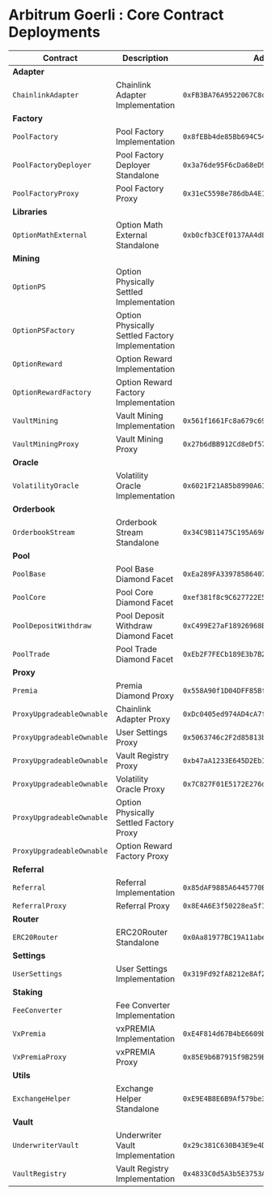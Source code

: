 # Arbitrum Goerli : Core Contract Deployments

| Contract                  | Description                                      | Address                                      |                                                                                      |                                                                                                                                                                             |
| ------------------------- | ------------------------------------------------ | -------------------------------------------- | ------------------------------------------------------------------------------------ | --------------------------------------------------------------------------------------------------------------------------------------------------------------------------- |
| **Adapter**               |                                                  |                                              |                                                                                      |                                                                                                                                                                             |
| `ChainlinkAdapter`        | Chainlink Adapter Implementation                 | `0xFB3BA76A9522067C8cc28b01f270770dDbAF8505` | [🔗](https://goerli.arbiscan.io//address/0xFB3BA76A9522067C8cc28b01f270770dDbAF8505) | [📁](https://github.com/Premian-Labs/premia-v3-contracts-private/blob/8bcc458ae330debbfc8ddcb8d60b96340f642be1/contracts/adapter/chainlink/ChainlinkAdapter.sol)            |
| **Factory**               |                                                  |                                              |                                                                                      |                                                                                                                                                                             |
| `PoolFactory`             | Pool Factory Implementation                      | `0x8fEBb4de85Bb694C54A743c2ff93A93334357084` | [🔗](https://goerli.arbiscan.io//address/0x8fEBb4de85Bb694C54A743c2ff93A93334357084) | [📁](https://github.com/Premian-Labs/premia-v3-contracts-private/blob/8bcc458ae330debbfc8ddcb8d60b96340f642be1/contracts/factory/PoolFactory.sol)                           |
| `PoolFactoryDeployer`     | Pool Factory Deployer Standalone                 | `0x3a76de95F6cDa68eD9f0aef1bae6ec11FEDf25a5` | [🔗](https://goerli.arbiscan.io//address/0x3a76de95F6cDa68eD9f0aef1bae6ec11FEDf25a5) |                                                                                                                                                                             |
| `PoolFactoryProxy`        | Pool Factory Proxy                               | `0x31eC5598e786dbA4E1Fb7263016c3ff58Cb3c6b6` | [🔗](https://goerli.arbiscan.io//address/0x31eC5598e786dbA4E1Fb7263016c3ff58Cb3c6b6) |                                                                                                                                                                             |
| **Libraries**             |                                                  |                                              |                                                                                      |                                                                                                                                                                             |
| `OptionMathExternal`      | Option Math External Standalone                  | `0xb0cfb3CEf0137AA4d84115f75744031AaBEd0465` | [🔗](https://goerli.arbiscan.io//address/0xb0cfb3CEf0137AA4d84115f75744031AaBEd0465) | [📁](https://github.com/Premian-Labs/premia-v3-contracts-private/blob/f4a7c9f14a100fcb30d60f26e026be815d33d137/contracts/libraries/OptionMathExternal.sol)                  |
| **Mining**                |                                                  |                                              |                                                                                      |                                                                                                                                                                             |
| `OptionPS`                | Option Physically Settled Implementation         |                                              |                                                                                      |                                                                                                                                                                             |
| `OptionPSFactory`         | Option Physically Settled Factory Implementation |                                              |                                                                                      |                                                                                                                                                                             |
| `OptionReward`            | Option Reward Implementation                     |                                              |                                                                                      |                                                                                                                                                                             |
| `OptionRewardFactory`     | Option Reward Factory Implementation             |                                              |                                                                                      |                                                                                                                                                                             |
| `VaultMining`             | Vault Mining Implementation                      | `0x561f1661Fc8a679c6989B00B96960516267f830e` | [🔗](https://goerli.arbiscan.io//address/0x561f1661Fc8a679c6989B00B96960516267f830e) |                                                                                                                                                                             |
| `VaultMiningProxy`        | Vault Mining Proxy                               | `0x27b6dBB912Cd8eDf578e57A09198e59877a27F66` | [🔗](https://goerli.arbiscan.io//address/0x27b6dBB912Cd8eDf578e57A09198e59877a27F66) |                                                                                                                                                                             |
| **Oracle**                |                                                  |                                              |                                                                                      |                                                                                                                                                                             |
| `VolatilityOracle`        | Volatility Oracle Implementation                 | `0x6021F21A85b8990A6145F81F81E1DE66E8645AA8` | [🔗](https://goerli.arbiscan.io//address/0x6021F21A85b8990A6145F81F81E1DE66E8645AA8) | [📁](https://github.com/Premian-Labs/premia-v3-contracts-private/blob/8bcc458ae330debbfc8ddcb8d60b96340f642be1/contracts/oracle/VolatilityOracle.sol)                       |
| **Orderbook**             |                                                  |                                              |                                                                                      |                                                                                                                                                                             |
| `OrderbookStream`         | Orderbook Stream Standalone                      | `0x34C9B11475C195A69A581ED94f5e640b591c485A` | [🔗](https://goerli.arbiscan.io//address/0x34C9B11475C195A69A581ED94f5e640b591c485A) |                                                                                                                                                                             |
| **Pool**                  |                                                  |                                              |                                                                                      |                                                                                                                                                                             |
| `PoolBase`                | Pool Base Diamond Facet                          | `0xEa289FA33978586407C19C8EAF17B805f5846400` | [🔗](https://goerli.arbiscan.io//address/0xEa289FA33978586407C19C8EAF17B805f5846400) | [📁](https://github.com/Premian-Labs/premia-v3-contracts-private/blob/2de664add73bdd23c2938dcfed0b401af71b06be/contracts/pool/PoolBase.sol)                                 |
| `PoolCore`                | Pool Core Diamond Facet                          | `0xef381f8c9C627722E52234387fa01402100199d5` | [🔗](https://goerli.arbiscan.io//address/0xef381f8c9C627722E52234387fa01402100199d5) | [📁](https://github.com/Premian-Labs/premia-v3-contracts-private/blob/2de664add73bdd23c2938dcfed0b401af71b06be/contracts/pool/PoolCore.sol)                                 |
| `PoolDepositWithdraw`     | Pool Deposit Withdraw Diamond Facet              | `0xC499E27aF18926968B880c7BccAD9768cF4aaa09` | [🔗](https://goerli.arbiscan.io//address/0xC499E27aF18926968B880c7BccAD9768cF4aaa09) | [📁](https://github.com/Premian-Labs/premia-v3-contracts-private/blob/2de664add73bdd23c2938dcfed0b401af71b06be/contracts/pool/PoolDepositWithdraw.sol)                      |
| `PoolTrade`               | Pool Trade Diamond Facet                         | `0xEb2F7FECb189E3b7B262f51C0732f7720004B717` | [🔗](https://goerli.arbiscan.io//address/0xEb2F7FECb189E3b7B262f51C0732f7720004B717) | [📁](https://github.com/Premian-Labs/premia-v3-contracts-private/blob/2de664add73bdd23c2938dcfed0b401af71b06be/contracts/pool/PoolTrade.sol)                                |
| **Proxy**                 |                                                  |                                              |                                                                                      |                                                                                                                                                                             |
| `Premia`                  | Premia Diamond Proxy                             | `0x558A90f1D04DFF85BfBEAA3c1300fb2E9CF25f60` | [🔗](https://goerli.arbiscan.io//address/0x558A90f1D04DFF85BfBEAA3c1300fb2E9CF25f60) |                                                                                                                                                                             |
| `ProxyUpgradeableOwnable` | Chainlink Adapter Proxy                          | `0xDc0405ed974AD4cA7f18eE395De627c2C467B1b5` | [🔗](https://goerli.arbiscan.io//address/0xDc0405ed974AD4cA7f18eE395De627c2C467B1b5) |                                                                                                                                                                             |
| `ProxyUpgradeableOwnable` | User Settings Proxy                              | `0x5063746c2F2d85813bD6e23bA1da4BA2621E1c62` | [🔗](https://goerli.arbiscan.io//address/0x5063746c2F2d85813bD6e23bA1da4BA2621E1c62) |                                                                                                                                                                             |
| `ProxyUpgradeableOwnable` | Vault Registry Proxy                             | `0xb47aA1233E645D2Eb15C61069D4f94C61CE8dED4` | [🔗](https://goerli.arbiscan.io//address/0xb47aA1233E645D2Eb15C61069D4f94C61CE8dED4) |                                                                                                                                                                             |
| `ProxyUpgradeableOwnable` | Volatility Oracle Proxy                          | `0x7C827F01E5172E276d9A56E5B7B13D46fC01ddAC` | [🔗](https://goerli.arbiscan.io//address/0x7C827F01E5172E276d9A56E5B7B13D46fC01ddAC) |                                                                                                                                                                             |
| `ProxyUpgradeableOwnable` | Option Physically Settled Factory Proxy          |                                              |                                                                                      |                                                                                                                                                                             |
| `ProxyUpgradeableOwnable` | Option Reward Factory Proxy                      |                                              |                                                                                      |                                                                                                                                                                             |
| **Referral**              |                                                  |                                              |                                                                                      |                                                                                                                                                                             |
| `Referral`                | Referral Implementation                          | `0x85dAF9885A6445770E1205b3C49572D63AaDD15c` | [🔗](https://goerli.arbiscan.io//address/0x85dAF9885A6445770E1205b3C49572D63AaDD15c) | [📁](https://github.com/Premian-Labs/premia-v3-contracts-private/blob/8bcc458ae330debbfc8ddcb8d60b96340f642be1/contracts/referral/Referral.sol)                             |
| `ReferralProxy`           | Referral Proxy                                   | `0x8E4A6E3f50228ea5f18F5db0fd18e70CcA262FCA` | [🔗](https://goerli.arbiscan.io//address/0x8E4A6E3f50228ea5f18F5db0fd18e70CcA262FCA) |                                                                                                                                                                             |
| **Router**                |                                                  |                                              |                                                                                      |                                                                                                                                                                             |
| `ERC20Router`             | ERC20Router Standalone                           | `0x0Aa81977BC19A11abe7eC61016A629f989b85513` | [🔗](https://goerli.arbiscan.io//address/0x0Aa81977BC19A11abe7eC61016A629f989b85513) |                                                                                                                                                                             |
| **Settings**              |                                                  |                                              |                                                                                      |                                                                                                                                                                             |
| `UserSettings`            | User Settings Implementation                     | `0x319Fd92fA8212e8Af283e7079f3FeAD7AaFd3Eb9` | [🔗](https://goerli.arbiscan.io//address/0x319Fd92fA8212e8Af283e7079f3FeAD7AaFd3Eb9) | [📁](https://github.com/Premian-Labs/premia-v3-contracts-private/blob/8bcc458ae330debbfc8ddcb8d60b96340f642be1/contracts/settings/UserSettings.sol)                         |
| **Staking**               |                                                  |                                              |                                                                                      |                                                                                                                                                                             |
| `FeeConverter`            | Fee Converter Implementation                     |                                              |                                                                                      |                                                                                                                                                                             |
| `VxPremia`                | vxPREMIA Implementation                          | `0xE4F814d67B4bE6609bB82d53D5BaCc151DA2Dde5` | [🔗](https://goerli.arbiscan.io//address/0xE4F814d67B4bE6609bB82d53D5BaCc151DA2Dde5) | [📁](https://github.com/Premian-Labs/premia-v3-contracts-private/blob/8bcc458ae330debbfc8ddcb8d60b96340f642be1/contracts/staking/VxPremia.sol)                              |
| `VxPremiaProxy`           | vxPREMIA Proxy                                   | `0x85E9b6B7915f9B259Ba0C54AEF2818F278c284d8` | [🔗](https://goerli.arbiscan.io//address/0x85E9b6B7915f9B259Ba0C54AEF2818F278c284d8) |                                                                                                                                                                             |
| **Utils**                 |                                                  |                                              |                                                                                      |                                                                                                                                                                             |
| `ExchangeHelper`          | Exchange Helper Standalone                       | `0xE9E4B8E6B9Af579be3025B7f09d84375E98A0064` | [🔗](https://goerli.arbiscan.io//address/0xE9E4B8E6B9Af579be3025B7f09d84375E98A0064) |                                                                                                                                                                             |
| **Vault**                 |                                                  |                                              |                                                                                      |                                                                                                                                                                             |
| `UnderwriterVault`        | Underwriter Vault Implementation                 | `0x29c381C630B43E9e4D3F5a60256E39AC7Ce8C7c9` | [🔗](https://goerli.arbiscan.io//address/0x29c381C630B43E9e4D3F5a60256E39AC7Ce8C7c9) | [📁](https://github.com/Premian-Labs/premia-v3-contracts-private/blob/21367a421f8e8530fa3970deaa47f1d8c4feb766/contracts/vault/strategies/underwriter/UnderwriterVault.sol) |
| `VaultRegistry`           | Vault Registry Implementation                    | `0x4833C0d5A3b5E3753A5a678fFA1B8c5d192f8247` | [🔗](https://goerli.arbiscan.io//address/0x4833C0d5A3b5E3753A5a678fFA1B8c5d192f8247) | [📁](https://github.com/Premian-Labs/premia-v3-contracts-private/blob/8bcc458ae330debbfc8ddcb8d60b96340f642be1/contracts/vault/VaultRegistry.sol)                           |
